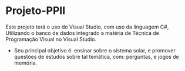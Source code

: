 # Projeto-PPII
Este projeto terá o uso do Visual Studio, com uso da linguagem C#, Utilizando o banco de dados integrado a matéria de Técnica de Programação Visual no Visual Studio.

- Seu principal objetivo é: ensinar sobre o sistema solar, e promover questões de estudos sobre tal temática, com: perguntas, e jogos de memória.
